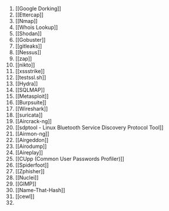 1. [[Google Dorking]]
2. [[Ettercap]]
3. [[Nmap]]
4. [[Whois Lookup]]
5. [[Shodan]]
6. [[Gobuster]]
7. [[gitleaks]]
8. [[Nessus]]
9. [[zap]]
10. [[nikto]]
11. [[xssstrike]]
12. [[testssl.sh]]
13. [[Hydra]]
14. [[SQLMAP]]
15. [[Metasploit]]
16. [[Burpsuite]]
17. [[Wireshark]]
18. [[suricata]]
19. [[Aircrack-ng]]
20. [[sdptool - Linux Bluetooth Service Discovery Protocol Tool]]
21. [[Airmon-ng]]
22. [[Airgeddon]]
23. [[Airodump]]
24. [[Aireplay]]
25. [[CUpp (Common User Passwords Profiler)]]
26. [[Spiderfoot]]
27. [[Zphisher]]
28. [[Nuclei]]
29. [[GIMP]]
30. [[Name-That-Hash]]
31. [[cewl]]
32. 